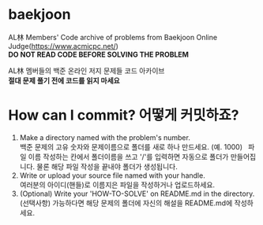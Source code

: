 # baekjoon
AL林 Members' Code archive of problems from Baekjoon Online Judge(https://www.acmicpc.net/)  
**DO NOT READ CODE BEFORE SOLVING THE PROBLEM**  
    
AL林 멤버들의 백준 온라인 저지 문제들 코드 아카이브  
**절대 문제 풀기 전에 코드를 읽지 마세요**

# How can I commit? 어떻게 커밋하죠?
1. Make a directory named with the problem's number.  
백준 문제의 고유 숫자와 문제이름으로 폴더를 새로 하나 만드세요. (예. 1000)   
파일 이름 작성하는 칸에서 폴더이름을 쓰고 '/'를 입력하면 자동으로 폴더가 만들어집니다. 물론 해당 파일 작성을 끝내야 폴더가 생성됩니다.
2. Write or upload your source file named with your handle.   
여러분의 아이디(핸들)로 이름지은 파일을 작성하거나 업로드하세요.  
3. (Optional) Write your 'HOW-TO-SOLVE' on README.md in the directory.  
(선택사항) 가능하다면 해당 문제의 폴더에 자신의 해설을 README.md에 작성하세요.
